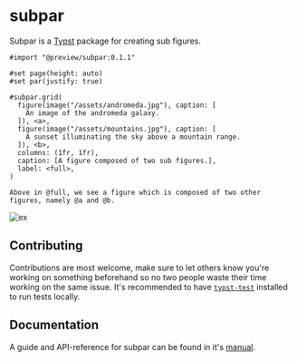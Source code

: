 # subpar
Subpar is a [Typst] package for creating sub figures.

```typst
#import "@preview/subpar:0.1.1"

#set page(height: auto)
#set par(justify: true)

#subpar.grid(
  figure(image("/assets/andromeda.jpg"), caption: [
    An image of the andromeda galaxy.
  ]), <a>,
  figure(image("/assets/mountains.jpg"), caption: [
    A sunset illuminating the sky above a mountain range.
  ]), <b>,
  columns: (1fr, 1fr),
  caption: [A figure composed of two sub figures.],
  label: <full>,
)

Above in @full, we see a figure which is composed of two other figures, namely @a and @b.
```
![ex]

## Contributing
Contributions are most welcome, make sure to let others know you're working on something beforehand so no two people waste their time working on the same issue.
It's recommended to have [`typst-test`][tt] installed to run tests locally.

## Documentation
A guide and API-reference for subpar can be found in it's [manual].

[ex]: /examples/example.png
[manual]: ./doc/manual.pdf

[Typst]: https://typst.app/
[tt]: https://github.com/tingerrr/typst-test
